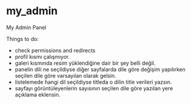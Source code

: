 # my_admin
My Admin Panel

Things to do:
- check permissions and redirects
- profil kısmı çalışmıyor.
- galeri kısmında resim yüklendiğine dair bir şey belli değil.
- panelin dili ne seçildiyse diğer sayfalarda dile göre değişim yapılırken seçilen dile göre varsayılan olarak gelsin.
- listelemede hangi dil seçildiyse titleda o dilin title verileri yazsın. 
- sayfayı görüntüleyenlerin sayısının seçilen dile göre yazılan yere açıklama eklensin.